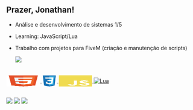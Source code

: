## Prazer, Jonathan!
- Análise e desenvolvimento de sistemas 1/5
- Learning: JavaScript/Lua 
- Trabalho com projetos para FiveM (criação e manutenção de scripts) 



  <a href="https://github.com/JonathanSozz">
  <img height="180em" src="https://github-readme-stats.vercel.app/api?username=JonathanSozz&show_icons=true&theme=dark&include_all_commits=true&count_private=true"/>
  
<div style="display: inline_block"><br>
   <img align="center" alt="HTML" height="30" width="90" src="https://raw.githubusercontent.com/devicons/devicon/master/icons/html5/html5-original.svg">
   <img align="center" alt="CSS" height="30" width="40" src="https://raw.githubusercontent.com/devicons/devicon/master/icons/css3/css3-original.svg">
   <img align="center" alt="Js" height="30" width="90" src="https://raw.githubusercontent.com/devicons/devicon/master/icons/javascript/javascript-plain.svg">
   <img align="center" alt="Lua" height="50" width="40" src="https://cdn.jsdelivr.net/gh/devicons/devicon/icons/lua/lua-plain-wordmark.svg" />

  ##

<div>

  <a href="https://instagram.com/jonathansozz" target="_blank"><img src="https://img.shields.io/badge/-Instagram-%23E4405F?style=for-the-badge&logo=instagram&logoColor=white" target="_blank"></a>
 <a href="https://discord.gg/AZDpS8wEHq" target="_blank"><img src="https://img.shields.io/badge/Discord-7289DA?style=for-the-badge&logo=discord&logoColor=white" target="_blank"></a> 
  <a href="https://www.linkedin.com/in/jonathan-lima-084727210/" target="_blank"><img src="https://img.shields.io/badge/-LinkedIn-%230077B5?style=for-the-badge&logo=linkedin&logoColor=white" target="_blank"></a> 
</div> 
  
  
   

